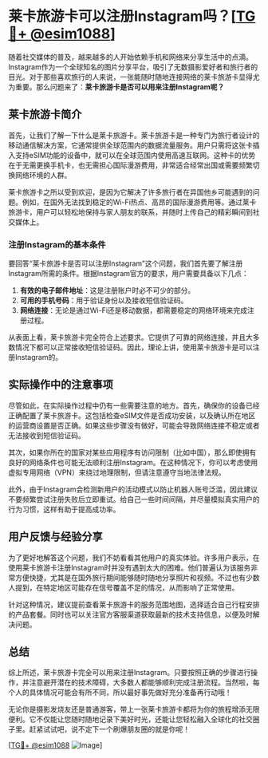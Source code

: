 # 莱卡旅游卡可以注册Instagram吗？[[TG💪+ @esim1088](https://t.me/s/esim1088)]

随着社交媒体的普及，越来越多的人开始依赖手机和网络来分享生活中的点滴。Instagram作为一个全球知名的图片分享平台，吸引了无数摄影爱好者和旅行者的目光。对于那些喜欢旅行的人来说，一张能随时随地连接网络的莱卡旅游卡显得尤为重要。那么问题来了：**莱卡旅游卡是否可以用来注册Instagram呢？**

## 莱卡旅游卡简介

首先，让我们了解一下什么是莱卡旅游卡。莱卡旅游卡是一种专门为旅行者设计的移动通信解决方案，它通常提供全球范围内的数据流量服务。用户只需将这张卡插入支持eSIM功能的设备中，就可以在全球范围内使用高速互联网。这种卡的优势在于无需更换手机卡，也无需担心国际漫游费用，非常适合经常出国或需要频繁切换网络环境的人群。

莱卡旅游卡之所以受到欢迎，是因为它解决了许多旅行者在异国他乡可能遇到的问题。例如，在国外无法找到稳定的Wi-Fi热点、高昂的国际漫游费用等。通过莱卡旅游卡，用户可以轻松地保持与家人朋友的联系，并随时上传自己的精彩瞬间到社交媒体上。

### 注册Instagram的基本条件

要回答“莱卡旅游卡是否可以注册Instagram”这个问题，我们首先要了解注册Instagram所需的条件。根据Instagram官方的要求，用户需要具备以下几点：

1. **有效的电子邮件地址**：这是注册账户时必不可少的部分。
2. **可用的手机号码**：用于验证身份以及接收短信验证码。
3. **网络连接**：无论是通过Wi-Fi还是移动数据，都需要稳定的网络环境来完成注册过程。

从表面上看，莱卡旅游卡完全符合上述要求。它提供了可靠的网络连接，并且大多数情况下都可以正常接收短信验证码。因此，理论上讲，使用莱卡旅游卡是可以注册Instagram的。

## 实际操作中的注意事项

尽管如此，在实际操作过程中仍有一些需要注意的地方。首先，确保你的设备已经正确配置了莱卡旅游卡。这包括检查eSIM文件是否成功安装，以及确认所在地区的运营商设置是否正确。如果这些步骤没有做好，可能会导致网络连接不稳定或者无法接收到短信验证码。

其次，如果你所在的国家对某些应用程序有访问限制（比如中国），那么即使拥有良好的网络条件也可能无法顺利注册Instagram。在这种情况下，你可以考虑使用虚拟专用网络（VPN）来绕过地理限制，但请注意遵守当地法律法规。

此外，由于Instagram会检测新用户的活动模式以防止机器人账号泛滥，因此建议不要频繁尝试注册失败后立即重试。给自己一些时间间隔，并尽量模拟真实用户的行为习惯，这样有助于提高成功率。

## 用户反馈与经验分享

为了更好地解答这个问题，我们不妨看看其他用户的真实体验。许多用户表示，在使用莱卡旅游卡注册Instagram时并没有遇到太大的困难。他们普遍认为该服务非常方便快捷，尤其是在国外旅行期间能够随时随地分享照片和视频。不过也有少数人提到，在特定地区可能存在信号覆盖不足的情况，从而影响了正常使用。

针对这种情况，建议提前查看莱卡旅游卡的服务范围地图，选择适合自己行程安排的产品套餐。同时也可以关注官方客服渠道获取最新的技术支持信息，以便及时解决问题。

## 总结

综上所述，莱卡旅游卡完全可以用来注册Instagram。只要按照正确的步骤进行操作，并注意避开潜在的技术障碍，大多数人都能够顺利完成注册流程。当然啦，每个人的具体情况可能会有所不同，所以最好事先做好充分准备再行动哦！

无论你是摄影发烧友还是普通游客，带上一张莱卡旅游卡都将为你的旅程增添无限便利。它不仅能让您随时随地记录下美好时光，还能让您轻松融入全球化的社交圈子里。赶紧试试吧，说不定下一个刷爆朋友圈的就是你呢！

[[TG💪+ @esim1088](https://t.me/s/esim1088) ![Image](https://i.postimg.cc/4NQfJmqS/Snipaste-2025-05-13-00-14-12.png)]